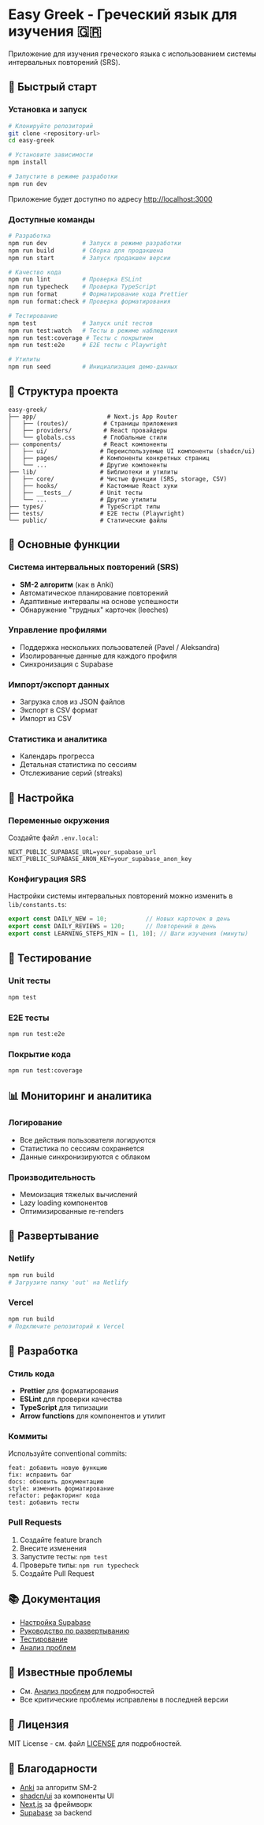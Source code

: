 # Easy Greek - Греческий язык для изучения 🇬🇷

Приложение для изучения греческого языка с использованием системы интервальных повторений (SRS).

## 🚀 Быстрый старт

### Установка и запуск

```bash
# Клонируйте репозиторий
git clone <repository-url>
cd easy-greek

# Установите зависимости
npm install

# Запустите в режиме разработки
npm run dev
```

Приложение будет доступно по адресу [http://localhost:3000](http://localhost:3000)

### Доступные команды

```bash
# Разработка
npm run dev          # Запуск в режиме разработки
npm run build        # Сборка для продакшена
npm run start        # Запуск продакшен версии

# Качество кода
npm run lint         # Проверка ESLint
npm run typecheck    # Проверка TypeScript
npm run format       # Форматирование кода Prettier
npm run format:check # Проверка форматирования

# Тестирование
npm test             # Запуск unit тестов
npm run test:watch   # Тесты в режиме наблюдения
npm run test:coverage # Тесты с покрытием
npm run test:e2e     # E2E тесты с Playwright

# Утилиты
npm run seed         # Инициализация демо-данных
```

## 📁 Структура проекта

```
easy-greek/
├── app/                    # Next.js App Router
│   ├── (routes)/          # Страницы приложения
│   ├── providers/         # React провайдеры
│   └── globals.css        # Глобальные стили
├── components/            # React компоненты
│   ├── ui/               # Переиспользуемые UI компоненты (shadcn/ui)
│   ├── pages/            # Компоненты конкретных страниц
│   └── ...               # Другие компоненты
├── lib/                  # Библиотеки и утилиты
│   ├── core/             # Чистые функции (SRS, storage, CSV)
│   ├── hooks/            # Кастомные React хуки
│   ├── __tests__/        # Unit тесты
│   └── ...               # Другие утилиты
├── types/                # TypeScript типы
├── tests/                # E2E тесты (Playwright)
└── public/               # Статические файлы
```

## 🎯 Основные функции

### Система интервальных повторений (SRS)
- **SM-2 алгоритм** (как в Anki)
- Автоматическое планирование повторений
- Адаптивные интервалы на основе успешности
- Обнаружение "трудных" карточек (leeches)

### Управление профилями
- Поддержка нескольких пользователей (Pavel / Aleksandra)
- Изолированные данные для каждого профиля
- Синхронизация с Supabase

### Импорт/экспорт данных
- Загрузка слов из JSON файлов
- Экспорт в CSV формат
- Импорт из CSV

### Статистика и аналитика
- Календарь прогресса
- Детальная статистика по сессиям
- Отслеживание серий (streaks)

## 🔧 Настройка

### Переменные окружения

Создайте файл `.env.local`:

```env
NEXT_PUBLIC_SUPABASE_URL=your_supabase_url
NEXT_PUBLIC_SUPABASE_ANON_KEY=your_supabase_anon_key
```

### Конфигурация SRS

Настройки системы интервальных повторений можно изменить в `lib/constants.ts`:

```typescript
export const DAILY_NEW = 10;           // Новых карточек в день
export const DAILY_REVIEWS = 120;      // Повторений в день
export const LEARNING_STEPS_MIN = [1, 10]; // Шаги изучения (минуты)
```

## 🧪 Тестирование

### Unit тесты
```bash
npm test
```

### E2E тесты
```bash
npm run test:e2e
```

### Покрытие кода
```bash
npm run test:coverage
```

## 📊 Мониторинг и аналитика

### Логирование
- Все действия пользователя логируются
- Статистика по сессиям сохраняется
- Данные синхронизируются с облаком

### Производительность
- Мемоизация тяжелых вычислений
- Lazy loading компонентов
- Оптимизированные re-renders

## 🚀 Развертывание

### Netlify
```bash
npm run build
# Загрузите папку 'out' на Netlify
```

### Vercel
```bash
npm run build
# Подключите репозиторий к Vercel
```

## 🤝 Разработка

### Стиль кода
- **Prettier** для форматирования
- **ESLint** для проверки качества
- **TypeScript** для типизации
- **Arrow functions** для компонентов и утилит

### Коммиты
Используйте conventional commits:
```
feat: добавить новую функцию
fix: исправить баг
docs: обновить документацию
style: изменить форматирование
refactor: рефакторинг кода
test: добавить тесты
```

### Pull Requests
1. Создайте feature branch
2. Внесите изменения
3. Запустите тесты: `npm test`
4. Проверьте типы: `npm run typecheck`
5. Создайте Pull Request

## 📚 Документация

- [Настройка Supabase](SUPABASE_SETUP.md)
- [Руководство по развертыванию](NETLIFY_DEPLOYMENT.md)
- [Тестирование](PLAYWRIGHT_SETUP.md)
- [Анализ проблем](DATA_ISSUES_ANALYSIS.md)

## 🐛 Известные проблемы

- См. [Анализ проблем](DATA_ISSUES_ANALYSIS.md) для подробностей
- Все критические проблемы исправлены в последней версии

## 📄 Лицензия

MIT License - см. файл [LICENSE](LICENSE) для подробностей.

## 🙏 Благодарности

- [Anki](https://apps.ankiweb.net/) за алгоритм SM-2
- [shadcn/ui](https://ui.shadcn.com/) за компоненты UI
- [Next.js](https://nextjs.org/) за фреймворк
- [Supabase](https://supabase.com/) за backend